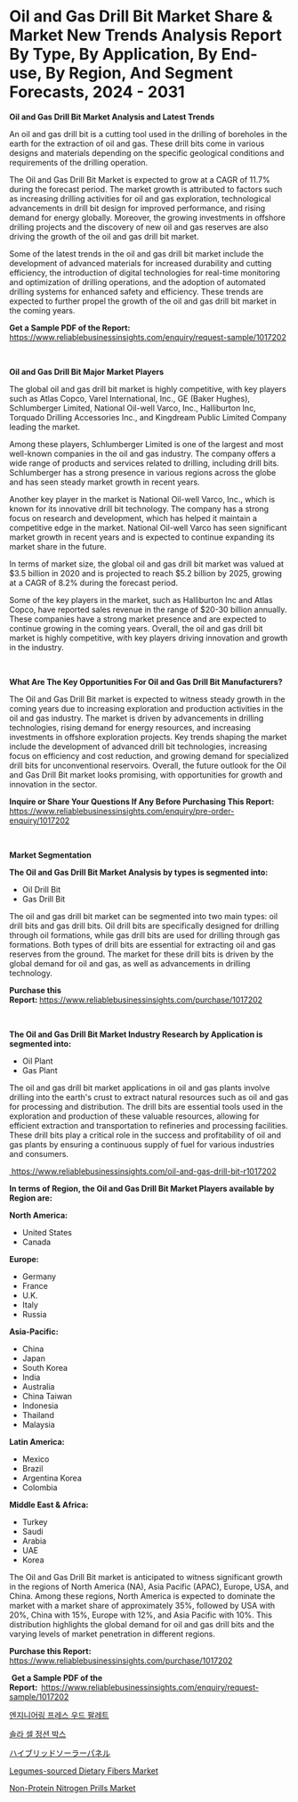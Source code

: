 <p><h1>Oil and Gas Drill Bit Market Share & Market New Trends Analysis Report By Type, By Application, By End-use, By Region, And Segment Forecasts, 2024 - 2031</h1></p><p><strong>Oil and Gas Drill Bit Market Analysis and Latest Trends</strong></p>
<p><p>An oil and gas drill bit is a cutting tool used in the drilling of boreholes in the earth for the extraction of oil and gas. These drill bits come in various designs and materials depending on the specific geological conditions and requirements of the drilling operation.</p><p>The Oil and Gas Drill Bit Market is expected to grow at a CAGR of 11.7% during the forecast period. The market growth is attributed to factors such as increasing drilling activities for oil and gas exploration, technological advancements in drill bit design for improved performance, and rising demand for energy globally. Moreover, the growing investments in offshore drilling projects and the discovery of new oil and gas reserves are also driving the growth of the oil and gas drill bit market.</p><p>Some of the latest trends in the oil and gas drill bit market include the development of advanced materials for increased durability and cutting efficiency, the introduction of digital technologies for real-time monitoring and optimization of drilling operations, and the adoption of automated drilling systems for enhanced safety and efficiency. These trends are expected to further propel the growth of the oil and gas drill bit market in the coming years.</p></p>
<p><strong>Get a Sample PDF of the Report:&nbsp;</strong> <a href="https://www.reliablebusinessinsights.com/enquiry/request-sample/1017202">https://www.reliablebusinessinsights.com/enquiry/request-sample/1017202</a></p>
<p>&nbsp;</p>
<p><strong>Oil and Gas Drill Bit Major Market Players</strong></p>
<p><p>The global oil and gas drill bit market is highly competitive, with key players such as Atlas Copco, Varel International, Inc., GE (Baker Hughes), Schlumberger Limited, National Oil-well Varco, Inc., Halliburton Inc, Torquado Drilling Accessories Inc., and Kingdream Public Limited Company leading the market.</p><p>Among these players, Schlumberger Limited is one of the largest and most well-known companies in the oil and gas industry. The company offers a wide range of products and services related to drilling, including drill bits. Schlumberger has a strong presence in various regions across the globe and has seen steady market growth in recent years.</p><p>Another key player in the market is National Oil-well Varco, Inc., which is known for its innovative drill bit technology. The company has a strong focus on research and development, which has helped it maintain a competitive edge in the market. National Oil-well Varco has seen significant market growth in recent years and is expected to continue expanding its market share in the future.</p><p>In terms of market size, the global oil and gas drill bit market was valued at $3.5 billion in 2020 and is projected to reach $5.2 billion by 2025, growing at a CAGR of 8.2% during the forecast period.</p><p>Some of the key players in the market, such as Halliburton Inc and Atlas Copco, have reported sales revenue in the range of $20-30 billion annually. These companies have a strong market presence and are expected to continue growing in the coming years. Overall, the oil and gas drill bit market is highly competitive, with key players driving innovation and growth in the industry.</p></p>
<p>&nbsp;</p>
<p><strong>What Are The Key Opportunities For Oil and Gas Drill Bit Manufacturers?</strong></p>
<p><p>The Oil and Gas Drill Bit market is expected to witness steady growth in the coming years due to increasing exploration and production activities in the oil and gas industry. The market is driven by advancements in drilling technologies, rising demand for energy resources, and increasing investments in offshore exploration projects. Key trends shaping the market include the development of advanced drill bit technologies, increasing focus on efficiency and cost reduction, and growing demand for specialized drill bits for unconventional reservoirs. Overall, the future outlook for the Oil and Gas Drill Bit market looks promising, with opportunities for growth and innovation in the sector.</p></p>
<p><strong>Inquire or Share Your Questions If Any Before Purchasing This Report:</strong> <a href="https://www.reliablebusinessinsights.com/enquiry/pre-order-enquiry/1017202">https://www.reliablebusinessinsights.com/enquiry/pre-order-enquiry/1017202</a></p>
<p>&nbsp;</p>
<p><strong>Market Segmentation</strong></p>
<p><strong>The Oil and Gas Drill Bit Market Analysis by types is segmented into:</strong></p>
<p><ul><li>Oil Drill Bit</li><li>Gas Drill Bit</li></ul></p>
<p><p>The oil and gas drill bit market can be segmented into two main types: oil drill bits and gas drill bits. Oil drill bits are specifically designed for drilling through oil formations, while gas drill bits are used for drilling through gas formations. Both types of drill bits are essential for extracting oil and gas reserves from the ground. The market for these drill bits is driven by the global demand for oil and gas, as well as advancements in drilling technology.</p></p>
<p><strong>Purchase this Report:&nbsp;</strong><a href="https://www.reliablebusinessinsights.com/purchase/1017202">https://www.reliablebusinessinsights.com/purchase/1017202</a></p>
<p>&nbsp;</p>
<p><strong>The Oil and Gas Drill Bit Market Industry Research by Application is segmented into:</strong></p>
<p><ul><li>Oil Plant</li><li>Gas Plant</li></ul></p>
<p><p>The oil and gas drill bit market applications in oil and gas plants involve drilling into the earth's crust to extract natural resources such as oil and gas for processing and distribution. The drill bits are essential tools used in the exploration and production of these valuable resources, allowing for efficient extraction and transportation to refineries and processing facilities. These drill bits play a critical role in the success and profitability of oil and gas plants by ensuring a continuous supply of fuel for various industries and consumers.</p></p>
<p><a href="https://www.reliablebusinessinsights.com/oil-and-gas-drill-bit-r1017202">&nbsp;https://www.reliablebusinessinsights.com/oil-and-gas-drill-bit-r1017202</a></p>
<p><strong>In terms of Region, the Oil and Gas Drill Bit Market Players available by Region are:</strong></p>
<p>
    <p> <strong> North America: </strong>
        <ul>
            <li>United States</li>
            <li>Canada</li>
        </ul>
        </p> 
    <p> <strong> Europe: </strong>
        <ul>
            <li>Germany</li>
            <li>France</li>
            <li>U.K.</li>
            <li>Italy</li>
            <li>Russia</li>
        </ul>
        </p> 
    <p> <strong> Asia-Pacific: </strong>
        <ul>
            <li>China</li>
            <li>Japan</li>
            <li>South Korea</li>
            <li>India</li>
            <li>Australia</li>
            <li>China Taiwan</li>
            <li>Indonesia</li>
            <li>Thailand</li>
            <li>Malaysia</li>
        </ul>
        </p> 
    <p> <strong> Latin America: </strong>
        <ul>
            <li>Mexico</li>
            <li>Brazil</li>
            <li>Argentina Korea</li>
            <li>Colombia</li>
        </ul>
        </p> 
    <p> <strong> Middle East & Africa: </strong>
        <ul>
            <li>Turkey</li>
            <li>Saudi</li>
            <li>Arabia</li>
            <li>UAE</li>
            <li>Korea</li>
        </ul>
    </p>
    </p>
<p><p>The Oil and Gas Drill Bit market is anticipated to witness significant growth in the regions of North America (NA), Asia Pacific (APAC), Europe, USA, and China. Among these regions, North America is expected to dominate the market with a market share of approximately 35%, followed by USA with 20%, China with 15%, Europe with 12%, and Asia Pacific with 10%. This distribution highlights the global demand for oil and gas drill bits and the varying levels of market penetration in different regions.</p></p>
<p><strong>Purchase this Report: </strong><a href="https://www.reliablebusinessinsights.com/purchase/1017202">https://www.reliablebusinessinsights.com/purchase/1017202</a></p>
<p>&nbsp;<strong>Get a Sample PDF of the Report:&nbsp;&nbsp;</strong><a href="https://www.reliablebusinessinsights.com/enquiry/request-sample/1017202">https://www.reliablebusinessinsights.com/enquiry/request-sample/1017202</a></p>
<p><strong></strong></p>
<p><p><a href="https://github.com/bossladyaries0/Market-Research-Report-List-1/blob/main/2130015165129.md">엔지니어링 프레스 우드 팔레트</a></p><p><a href="https://github.com/DavidCarter19662022/Market-Research-Report-List-1/blob/main/2087896165130.md">솔라 셀 정션 박스</a></p><p><a href="https://github.com/mm14022023/Market-Research-Report-List-1/blob/main/9471582154498.md">ハイブリッドソーラーパネル</a></p><p><a href="https://github.com/Gilanghao0/Market-Research-Report-List-1/blob/main/legumes-sourced-dietary-fibers-market.md">Legumes-sourced Dietary Fibers Market</a></p><p><a href="https://github.com/lukmanduiky01/Market-Research-Report-List-1/blob/main/non-protein-nitrogen-prills-market.md">Non-Protein Nitrogen Prills Market</a></p></p>